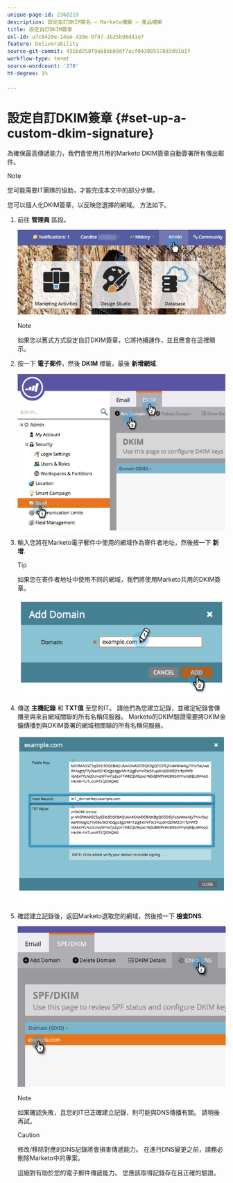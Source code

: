 ```yaml
---
unique-page-id: 2360219
description: 設定自訂DKIM簽名 — Marketo檔案 — 產品檔案
title: 設定自訂DKIM簽章
exl-id: a7c6429e-14ee-439e-9f47-1b25b98d41e7
feature: Deliverability
source-git-commit: 431bd258f9a68bbb9df7acf043085578d3d91b1f
workflow-type: tm+mt
source-wordcount: '278'
ht-degree: 1%

---
```


# 設定自訂DKIM簽章 {#set-up-a-custom-dkim-signature}

為確保最高傳遞能力，我們會使用共用的Marketo DKIM簽章自動簽署所有傳出郵件。

>[!NOTE]
>
>您可能需要IT團隊的協助，才能完成本文中的部分步驟。

您可以個人化DKIM簽章，以反映您選擇的網域。 方法如下。

1. 前往 **管理員** 區段。

   ![](assets/adminhand.png)

   >[!NOTE]
   >
   >如果您以舊式方式設定自訂DKIM簽章，它將持續運作，並且應會在這裡顯示。

1. 按一下 **電子郵件**，然後 **DKIM** 標籤，最後 **新增網域**.

   ![](assets/image2014-9-18-15-3a39-3a30.png)

1. 輸入您將在Marketo電子郵件中使用的網域作為寄件者地址，然後按一下 **新增**.

   >[!TIP]
   >
   >如果您在寄件者地址中使用不同的網域，我們將使用Marketo共用的DKIM簽章。

   ![](assets/image2014-9-18-15-3a40-3a28.png)

1. 傳送 **主機記錄** 和 **TXT值** 至您的IT。 請他們為您建立記錄，並確定紀錄會傳播至與來自網域關聯的所有名稱伺服器。 Marketo的DKIM驗證需要將DKIM金鑰傳播到與DKIM簽署的網域相關聯的所有名稱伺服器。

   ![](assets/image2014-9-18-15-3a40-3a44.png)

1. 確認建立記錄後，返回Marketo選取您的網域，然後按一下 **檢查DNS**.

   ![](assets/check.png)

   >[!NOTE]
   >
   >如果確認失敗，且您的IT已正確建立記錄，則可能與DNS傳播有關。 請稍後再試。

   >[!CAUTION]
   >
   >修改/移除對應的DNS記錄將會損害傳遞能力。 在進行DNS變更之前，請務必刪除Marketo中的專案。

   這絕對有助於您的電子郵件傳遞能力。 您應該取得記錄存在且正確的驗證。
